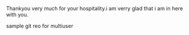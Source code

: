 Thankyou very much for your hospitality.i am verry glad that i am in here with you.

sample git reo for multiuser
